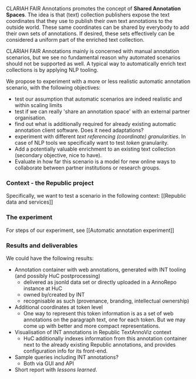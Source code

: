 CLARIAH FAIR Annotations promotes the concept of **Shared Annotation Spaces**. The idea is that (text) collection publishers expose the text coordinates that they use to publish their own text annotations to the outside world. These same coordinates can be shared by everybody to add their own sets of annotations. If desired, these sets effectively can be considered a uniform part of the enriched text collection.

CLARIAH FAIR Annotations mainly is concerned with manual annotation scenarios, but we see no fundamental reason why automated scenarios should not be supported as well. A typical way to automatically enrich text collections is by applying NLP tooling.

We propose to experiment with a more or less realistic automatic annotation scenario, with the following objectives:

- test our assumption that automatic scenarios are indeed realistic and within scaling limits
- test if we can really 'share an annotation space' with an external partner organisation.
- find out what is additionally required for already existing automatic annotation client software. Does it need adaptations?
- experiment with different *text referencing (coordinate) granularities*. In case of NLP tools we specifically want to test *token* granularity.
- Add a potentially valuable enrichment to an existing text collection (secondary objective, nice to have).
- Evaluate in how far this scenario is a model for new online ways to collaborate between partner institutions or research groups.
### Context - the Republic project
Specifically, we want to test a scenario in the following context: [[Republic data and services]]
### The experiment
For steps of our experiment, see [[Automatic annotation experiment]]
### Results and deliverables
We could have the following results:

- Annotation container with web annotations, generated with INT tooling (and possibly HuC postprocessing)
	- delivered as jsonld data set or directly uploaded in a AnnoRepo instance at HuC
	- owned by/created by INT
	- recognisable as such (provenance, branding, intellectual ownership)
- Additional coordinates at token level
	- One way to represent this token information is as a set of web annotations on the paragraph text, one for each token. But we may come up with better and more compact representations.
- Visualisation of INT annotations in Republic TextAnnoViz context
	- HuC additionally indexes information from this annotation container next to the already existing Republic annotations, and provides configuration info for its front-end.
- Sample queries including INT annotations?
	- Both via GUI and API
- Short report with *lessons learned*.

